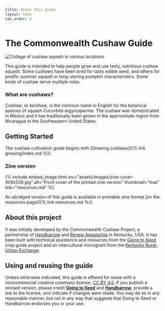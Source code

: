 ```yaml
---
title: About this guide
layout: home
nav_order: 0
---
```


# The Commonwealth Cushaw Guide

![Collage of cushaw squash in various locations](assets/images/cushaw-homepage-banner-1000x250.png)

This guide is intended to help people grow and use tasty, nutritious cushaw squash. Some cushaws have been bred for tasty edible seed, and others for prolific summer squash or long-storing pumpkin characteristics. Some kinds of cushaw serve multiple roles.

### What are cushaws?

_Cushaw_, or _kershaw_, is the common name in English for the botanical species of squash _Cucurbita argyrosperma_. The cushaw was domesticated in Mexico and it has traditionally been grown in the approximate region from Nicaragua to the Southeastern United States.

## Getting Started

The cushaw cultivation guide begins with [Growing cushaws]({% link growing/index.md %}).

### Zine version

{% include embed_image.html
    src="assets/images/zine-cover-408x528.jpg"
    alt="Front cover of the printed zine version"
    thumbnail="true"
    link="resources.md"
%}

An abridged version of this guide is available in printable zine format [on the resources page]({% link resources.md %}).

## About this project

It was initially developed by the Commonwealth Cushaw Project, a partnership of [Handbarrow](https://handbarrow.org/) and [Renew Appalachia](https://renewappalachia.org/) in Kentucky, USA. It has been built with technical assistance and resources from the [Going to Seed](https://goingtoseed.org/) crop guide project and an intercultural microgrant from the [Kentucky Rural-Urban Exchange](https://kyrux.org/).

## Using and reusing the guide

Unless otherwise indicated, this guide is offered for reuse with a noncommercial creative commons license, [CC BY 4.0](https://creativecommons.org/licenses/by/4.0/). If you publish a revised version, please credit **[Going to Seed](https://goingtoseed.org/)** and **[Handbarrow](https://handbarrow.org/)**, provide a link to the license, and indicate if changes were made. You may do so in any reasonable manner, but not in any way that suggests that Going to Seed or Handbarrow endorses you or your use.